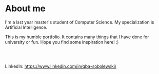 # About me

I'm a last year master's student of Computer Science. My specialization is Artificial Intelligence.

This is my humble portfolio. It contains many things that I have done for university or fun. Hope you find some inspiration here! :)

<br/><br/>

LinkedIn: https://www.linkedin.com/in/qba-sobolewski/
